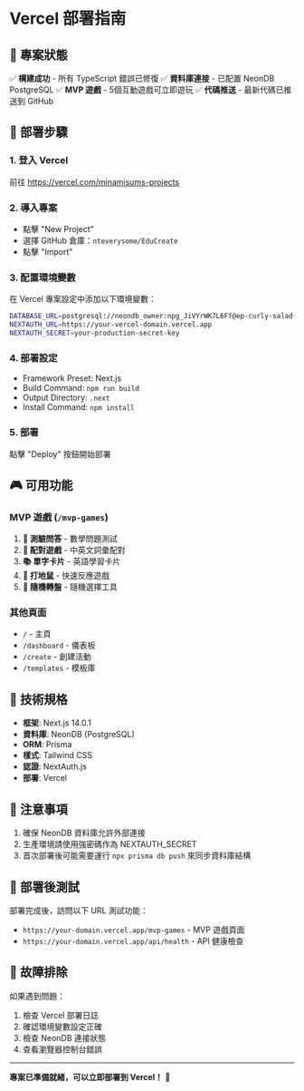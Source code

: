 # Vercel 部署指南

## 🎉 專案狀態
✅ **構建成功** - 所有 TypeScript 錯誤已修復
✅ **資料庫連接** - 已配置 NeonDB PostgreSQL
✅ **MVP 遊戲** - 5個互動遊戲可立即遊玩
✅ **代碼推送** - 最新代碼已推送到 GitHub

## 🚀 部署步驟

### 1. 登入 Vercel
前往 https://vercel.com/minamisums-projects

### 2. 導入專案
- 點擊 "New Project"
- 選擇 GitHub 倉庫：`nteverysome/EduCreate`
- 點擊 "Import"

### 3. 配置環境變數
在 Vercel 專案設定中添加以下環境變數：

```bash
DATABASE_URL=postgresql://neondb_owner:npg_JiVYrWK7L6Ff@ep-curly-salad-a85exs3f-pooler.eastus2.azure.neon.tech/neondb?sslmode=require
NEXTAUTH_URL=https://your-vercel-domain.vercel.app
NEXTAUTH_SECRET=your-production-secret-key
```

### 4. 部署設定
- Framework Preset: Next.js
- Build Command: `npm run build`
- Output Directory: `.next`
- Install Command: `npm install`

### 5. 部署
點擊 "Deploy" 按鈕開始部署

## 🎮 可用功能

### MVP 遊戲 (`/mvp-games`)
1. **📝 測驗問答** - 數學問題測試
2. **🔗 配對遊戲** - 中英文詞彙配對
3. **📚 單字卡片** - 英語學習卡片
4. **🔨 打地鼠** - 快速反應遊戲
5. **🎯 隨機轉盤** - 隨機選擇工具

### 其他頁面
- `/` - 主頁
- `/dashboard` - 儀表板
- `/create` - 創建活動
- `/templates` - 模板庫

## 🔧 技術規格

- **框架**: Next.js 14.0.1
- **資料庫**: NeonDB (PostgreSQL)
- **ORM**: Prisma
- **樣式**: Tailwind CSS
- **認證**: NextAuth.js
- **部署**: Vercel

## 📝 注意事項

1. 確保 NeonDB 資料庫允許外部連接
2. 生產環境請使用強密碼作為 NEXTAUTH_SECRET
3. 首次部署後可能需要運行 `npx prisma db push` 來同步資料庫結構

## 🎯 部署後測試

部署完成後，訪問以下 URL 測試功能：
- `https://your-domain.vercel.app/mvp-games` - MVP 遊戲頁面
- `https://your-domain.vercel.app/api/health` - API 健康檢查

## 🐛 故障排除

如果遇到問題：
1. 檢查 Vercel 部署日誌
2. 確認環境變數設定正確
3. 檢查 NeonDB 連接狀態
4. 查看瀏覽器控制台錯誤

---

**專案已準備就緒，可以立即部署到 Vercel！** 🚀